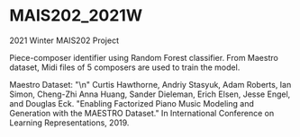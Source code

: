 # MAIS202_2021W
2021 Winter MAIS202 Project

Piece-composer identifier using Random Forest classifier. From Maestro dataset, Midi files of 5 composers are used to train the model.


Maestro Dataset: "\n"
Curtis Hawthorne, Andriy Stasyuk, Adam Roberts, Ian Simon, Cheng-Zhi Anna Huang,
Sander Dieleman, Erich Elsen, Jesse Engel, and Douglas Eck. "Enabling Factorized Piano
Music Modeling and Generation with the MAESTRO Dataset." In International Conference
on Learning Representations, 2019.


